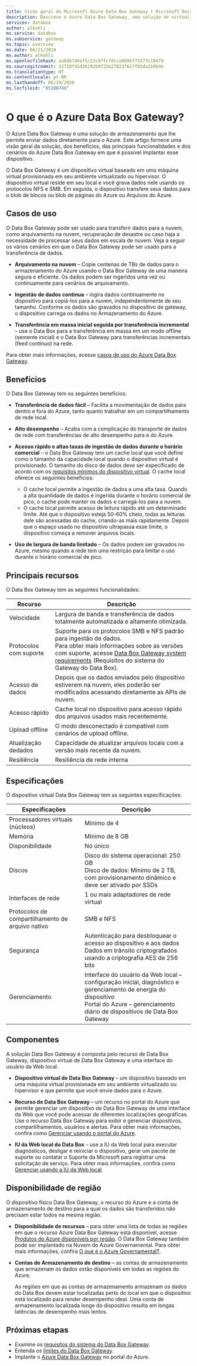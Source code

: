 ```yaml
---
title: Visão geral do Microsoft Azure Data Box Gateway | Microsoft Docs
description: Descreve o Azure Data Box Gateway, uma solução de virtualização que permite transferir dados para o Azure
services: databox
author: alkohli
ms.service: databox
ms.subservice: gateway
ms.topic: overview
ms.date: 08/21/2019
ms.author: alkohli
ms.openlocfilehash: aa68b746ef5c22c97fcfdcca889bf71577c19479
ms.sourcegitcommit: 51718f41d36192b9722e278237617f01da1b9b4e
ms.translationtype: HT
ms.contentlocale: pt-BR
ms.lasthandoff: 06/19/2020
ms.locfileid: "85100749"
---
```

# <a name="what-is-azure-data-box-gateway"></a>O que é o Azure Data Box Gateway?

O Azure Data Box Gateway é uma solução de armazenamento que lhe permite enviar dados diretamente para o Azure. Este artigo fornece uma visão geral da solução, dos benefícios, das principais funcionalidades e dos cenários do Azure Data Box Gateway em que é possível implantar esse dispositivo.

O Data Box Gateway é um dispositivo virtual baseado em uma máquina virtual provisionada em seu ambiente virtualizado ou hipervisor. O dispositivo virtual reside em seu local e você grava dados nele usando os protocolos NFS e SMB. Em seguida, o dispositivo transfere seus dados para o blob de blocos ou blob de páginas do Azure ou Arquivos do Azure.

## <a name="use-cases"></a>Casos de uso

O Data Box Gateway pode ser usado para transferir dados para a nuvem, como arquivamento na nuvem, recuperação de desastre ou caso haja a necessidade de processar seus dados em escala de nuvem. Veja a seguir os vários cenários em que o Data Box Gateway pode ser usado para a transferência de dados.

- **Arquivamento na nuvem** – Copie centenas de TBs de dados para o armazenamento do Azure usando o Data Box Gateway de uma maneira segura e eficiente. Os dados podem ser ingeridos uma vez ou continuamente para cenários de arquivamento.

- **Ingestão de dados contínua** – ingira dados continuamente no dispositivo para copiá-los para a nuvem, independentemente de seu tamanho. Conforme os dados são gravados no dispositivo de gateway, o dispositivo carrega os dados no Armazenamento do Azure.  

- **Transferência em massa inicial seguida por transferência incremental** – use o Data Box para a transferência em massa em um modo offline (semente inicial) e o Data Box Gateway para transferências incrementais (feed contínuo) na rede.

Para obter mais informações, acesse [casos de uso do Azure Data Box Gateway](data-box-gateway-use-cases.md).

## <a name="benefits"></a>Benefícios

O Data Box Gateway tem os seguintes benefícios:

- **Transferência de dados fácil** – Facilita a movimentação de dados para dentro e fora do Azure, tanto quanto trabalhar em um compartilhamento de rede local.  
- **Alto desempenho** – Acaba com a complicação do transporte de dados de rede com transferências de alto desempenho para e do Azure.
- **Acesso rápido e altas taxas de ingestão de dados durante o horário comercial** – o Data Box Gateway tem um cache local que você define como o tamanho da capacidade local quando o dispositivo virtual é provisionado. O tamanho do disco de dados deve ser especificado de acordo com os [requisitos mínimos do dispositivo virtual](data-box-gateway-system-requirements.md#specifications-for-the-virtual-device). O cache local oferece os seguintes benefícios:
    - O cache local permite a ingestão de dados a uma alta taxa. Quando a alta quantidade de dados é ingerida durante o horário comercial de pico, o cache pode manter os dados e carregá-los para a nuvem.
    - O cache local permite acesso de leitura rápido até um determinado limite. Até que o dispositivo esteja 50-60% cheio, todas as leituras dele são acessadas do cache, criando-as mais rapidamente. Depois que o espaço usado no dispositivo ultrapassa esse limite, o dispositivo começa a remover arquivos locais.
 
- **Uso de largura de banda limitado** – Os dados podem ser gravados no Azure, mesmo quando a rede tem uma restrição para limitar o uso durante o horário comercial de pico.  

## <a name="key-capabilities"></a>Principais recursos

O Data Box Gateway tem as seguintes funcionalidades:

|Recurso |Descrição  |
|---------|---------|
|Velocidade     | Largura de banda e transferência de dados totalmente automatizada e altamente otimizada.|
|Protocolos com suporte     | Suporte para os protocolos SMB e NFS padrão para ingestão de dados. <br> Para obter mais informações sobre as versões com suporte, acesse [Data Box Gateway system requirements](data-box-gateway-system-requirements.md) (Requisitos do sistema do Gateway do Data Box).|
|Acesso de dados     | Depois que os dados enviados pelo dispositivo estiverem na nuvem, eles poderão ser modificados acessando diretamente as APIs de nuvem.|
|Acesso rápido     | Cache local no dispositivo para acesso rápido dos arquivos usados mais recentemente.|
|Upload offline     | O modo desconectado é compatível com cenários de upload offline.|
|Atualização dedados     | Capacidade de atualizar arquivos locais com a versão mais recente da nuvem.|
|Resiliência     | Resiliência de rede interna        |


## <a name="specifications"></a>Especificações

O dispositivo virtual Data Box Gateway tem as seguintes especificações:

| Especificações                                          | Descrição              |
|---------------------------------------------------------|--------------------------|
| Processadores virtuais (núcleos)   | Mínimo de 4 |
| Memória  |Mínimo de 8 GB|
| Disponibilidade|Nó único|
| Discos|Disco do sistema operacional: 250 GB <br> Disco de dados: Mínimo de 2 TB, com provisionamento dinâmico e deve ser ativado por SSDs|
| Interfaces de rede |1 ou mais adaptadores de rede virtual|
| Protocolos de compartilhamento de arquivo nativo|SMB e NFS  |
| Segurança|Autenticação para desbloquear o acesso ao dispositivo e aos dados <br> Dados em trânsito criptografados usando a criptografia AES de 256 bits|
| Gerenciamento|Interface do usuário da Web local – configuração inicial, diagnóstico e gerenciamento de energia do dispositivo <br> Portal do Azure – gerenciamento diário de dispositivos de Data Box Gateway       |

## <a name="components"></a>Componentes

A solução Data Box Gateway é composta pelo recurso de Data Box Gateway, dispositivo virtual de Data Box Gateway e uma interface do usuário da Web local.

- **Dispositivo virtual de Data Box Gateway** – um dispositivo baseado em uma máquina virtual provisionada em seu ambiente virtualizado ou hipervisor e que permite que você envie dados para o Azure.
    
- **Recurso de Data Box Gateway** – um recurso no portal do Azure que permite gerenciar um dispositivo de Data Box Gateway de uma interface da Web que você pode acessar de diferentes localizações geográficas. Use o recurso Data Box Gateway para exibir e gerenciar dispositivos, compartilhamentos, usuários e alertas. Para obter mais informações, confira como [Gerenciar usando o portal do Azure](data-box-gateway-manage-shares.md).

- **IU da Web local do Data Box** – use a IU da Web local para executar diagnósticos, desligar e reiniciar o dispositivo, gerar um pacote de suporte ou contatar o Suporte da Microsoft para registrar uma solicitação de serviço. Para obter mais informações, confira como [Gerenciar usando a IU da Web local](data-box-gateway-manage-access-power-connectivity-mode.md).

## <a name="region-availability"></a>Disponibilidade de região

O dispositivo físico Data Box Gateway, o recurso do Azure e a conta de armazenamento de destino para a qual os dados são transferidos não precisam estar todos na mesma região.

- **Disponibilidade de recursos** – para obter uma lista de todas as regiões em que o recurso Azure Data Box Gateway está disponível, acesse [Produtos do Azure disponíveis por região](https://azure.microsoft.com/global-infrastructure/services/?regions=all&products=databox). O Data Box Gateway também pode ser implantado na Nuvem do Azure Governamental. Para obter mais informações, confira [O que é o Azure Governamental?](https://docs.microsoft.com/azure/azure-government/documentation-government-welcome).

- **Contas de Armazenamento de destino** – as contas de armazenamento que armazenam os dados estão disponíveis em todas as regiões do Azure.

    As regiões em que as contas de armazenamento armazenam os dados do Data Box devem estar localizadas perto do local em que o dispositivo está localizado para render desempenho ideal. Uma conta de armazenamento localizada longe do dispositivo resulta em longas latências de desempenho mais lentos.


## <a name="next-steps"></a>Próximas etapas

- Examine os [requisitos do sistema do Data Box Gateway](data-box-gateway-system-requirements.md).
- Entenda os [limites do Data Box Gateway](data-box-gateway-limits.md).
- Implante o [Azure Data Box Gateway](data-box-gateway-deploy-prep.md) no portal do Azure.

